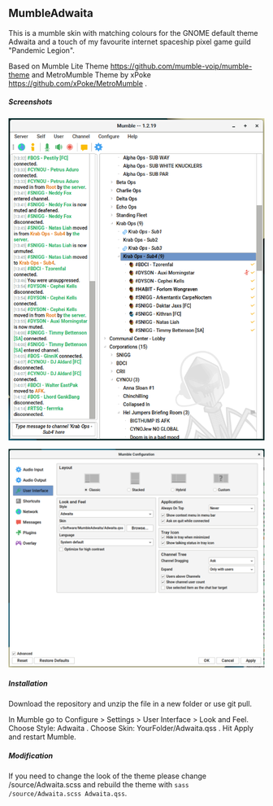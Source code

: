 ## MumbleAdwaita

This is a mumble skin with matching colours for the GNOME default theme Adwaita and a touch of my favourite internet spaceship pixel game guild "Pandemic Legion".


Based on Mumble Lite Theme https://github.com/mumble-voip/mumble-theme
and MetroMumble Theme by xPoke https://github.com/xPoke/MetroMumble .


##### Screenshots

![mumble](/screenshots/mumble.png)

![mumble-options](/screenshots/mumble-options.png)


##### Installation

Download the repository and unzip the file in a new folder or use git pull.

In Mumble go to Configure > Settings > User Interface > Look and Feel. Choose Style: Adwaita . Choose Skin: YourFolder/Adwaita.qss . Hit Apply and restart Mumble.


##### Modification

If you need to change the look of the theme please change /source/Adwaita.scss and rebuild the theme with ```sass /source/Adwaita.scss Adwaita.qss```.
